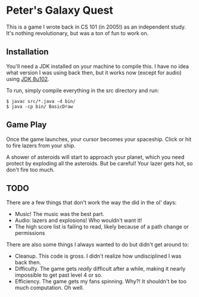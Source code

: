 # Peter's Galaxy Quest

This is a game I wrote back in CS 101 (in 2005!) as an independent study. It's nothing revolutionary, but was a ton of fun to work on.

## Installation

You'll need a JDK installed on your machine to compile this. I have no idea what version I was using back then, but it works now (except for audio) using [JDK 8u102](http://www.oracle.com/technetwork/java/javase/downloads/jdk8-downloads-2133151.html).

To run, simply compile everything in the src directory and run:

```
$ javac src/*.java -d bin/
$ java -cp bin/ BasicDraw
```

## Game Play

Once the game launches, your cursor becomes your spaceship. Click or hit <space> to fire lazers from your ship.

A shower of asteroids will start to approach your planet, which you need protect by exploding all the asteroids. But be careful! Your lazer gets hot, so don't fire too much.

## TODO

There are a few things that don't work the way the did in the ol' days:

* Music! The music was the best part.
* Audio: lazers and explosions! Who wouldn't want it!
* The high score list is failing to read, likely because of a path change or permissions

There are also some things I always wanted to do but didn't get around to:

* Cleanup. This code is gross. I didn't realize how undisciplined I was back then.
* Difficulty. The game gets _really_ difficult after a while, making it nearly impossible to get past level 4 or so.
* Efficiency. The game gets my fans spinning. Why?! It shouldn't be too much computation. Oh well.
